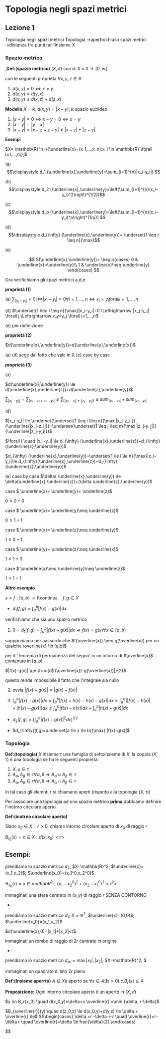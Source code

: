 # Topologia negli spazi metrici

## Lezione 1

Topologia negli spazi metrici
Topologia $\to$aperto/chiuso
spazi metrici $\to$distanza fra punti nell'insieme X

### Spazio metrico

,**Def:(spazio metrico)**
$(X,d)$ con d: $X\times X \rightarrow [0,\infty [$

con le seguenti proprietà
$\forall x,y,z \in \mathbb{R}$
1. $d(x,y)=0 \Leftrightarrow x=y$
2. $d(x,y)=d(y,x)$
3. $d(x,y) \le d(x,z)+d(z,x)$

**Modello** 
$X=\mathbb{R}; d(x,y)=|x-y|; \mathbb{R}$ spazio euclideo
1. $|x-y|=0 \Leftrightarrow x-y=0 \Leftrightarrow x=y$
2. $|x-y|=|y-x|$
3. $|x-y|=|x-z+z-y| \le|x-z|+|z-y|$

**Esempi**


$X= \mathbb{R}^n=\{\underline{x}=(x_1,...,x_n):x_i \in \mathbb{R} \forall i=1,...,n\};$

(a) $$\displaystyle  d_1 (\underline{x},\underline{y}=\sum_{i=1}^{n}|x_i-y_i|) $$

(b) $$\displaystyle  d_2 (\underline{x},\underline{y}=\left(\sum_{i=1}^{n}(x_i-y_i)^2\right)^{1/2})$$ 

(c) $$\displaystyle  d_p (\underline{x},\underline{y}=\left(\sum_{i=1}^{n}(x_i-y_i)^p\right)^{1/p}) $$

(d) $$\displaystyle  d_{\infty} (\underline{x},\underline{y})= \underset{1 \leq i \leq n}{\max}$$

(e) 

$$
S(\underline{x},\underline{y})=
\begin{cases}
0 & \underline{x}=\underline{y}\\ 
1 & \underline{x}\neq \underline{y}
\end{cases}
$$




 Ora verifichiamo gli spazi mettrici a,d,e

 **proprietà (1)**

(a) $\sum_ |x_i-y_i|=0 |\Leftrightarrow |x_i-y_i|=0\forall i=1,...,n \Leftrightarrow x_i=y_iforall i=1,...,n$

(d) $\underset{1 \leq i \leq n}{\max}|x_i-y_i|=0 \Leftrightarrow  |x_j-y_j| \forall j \Leftrightarrow x_y=y_j \forall j=1,...,n$

(e)
per definizione

 **proprietà (2)**

 $d(\underline{x},\underline{y})=d(\underline{y},\underline{x})$

 (a) (d) sege dal fatto che vale  in $\mathbb{R}$
 (e) case by case

 **proprietà (3)**

 (a)

 $d(\underline{x},\underline{y}) \le d(\underline{x},\underline{z})+d(\underline{z},\underline{y})$

 $\sum_ |x_i-y_i|=\sum_ |x_i-z_i+z_i-y_i| \le \sum_ (|x_i-z_i|+|z_i-y_i|)\le sum_ |x_i-z_i|+sum_ |z_i-y_i|$

 (d) 

$|x_i-y_i| \le \underset{\underset{1 \leq i \leq n}{\max |x_i-z_i|}}{\underline{|x_i-z_i|}}+\underset{\underset{1 \leq j \leq n}{\max |z_j-y_j|}}{\underline{|z_i-y_i|}}$


 $\forall i \quad |x_i-y_i| \le d_{\infty} (\underline{x},\underline{z})+d_{\infty} (\underline{z},\underline{y})$

$d_{\infty} (\underline{x},\underline{y})=\underset{1  \le i \le n}{\max}|x_i-y_i|\le d_{\infty}(\underline{x},\underline{z})+d_{\infty}(\underline{z},\underline{y})$ 

(e)
case by case
$\delta( \underline{x},\underline{y}) \le \delta(\underline{x},\underline{z})+(\delta \underline{z},\underline{y})$

case $ \underline{x}= \underline{y}= \underline{z}$

$0 \le 0+0$

case $ \underline{x}= \underline{y}\neq \underline{z}$

$0 \le 1+1$

case $ \underline{x}= \underline{z}\neq \underline{y}$

$1 \le 0+1$

case $ \underline{y}= \underline{z}\neq \underline{x}$

$1 \le 1+0$

case $ \underline{x}\neq \underline{y}\neq \underline{z}$

$1 \le 1+1$

**Altro esempio**

$x={f:[a,b] \rightarrow \mathbb{R} \text{continua} } \quad f,g \in X$

 - $d_1(f,g)=\int_{a}^{b}|f(x)-g(x)|dx$

  verifichiamo che sia uno spazio metrico

 1. $0=d_1(f,g)=\int_{a}^{b}|f(x)-g(x)|dx \Rightarrow f(x)=g(x) \forall x \in  [a,b]$

 suppponiamo per aassurdo che $f(\overline{x}) \neq g(\overline{x}) per un qualche \overline{x} \in [a,b]$

 per il 'Teorema di permanenza del segno' in un intorno di $\overline{x}$ contenuto in $[a,b]$

 $|f(x)-g(x)| \ge \frac{d|f(\overline{x})-g(\overline{x})|}{2}$

 questo rende impossibile il fatto che l'integrale sia nullo

 2. ovvia $|f(x)-g(x)|=|g(x)-f(x)|$

 3. $\int_{a}^{b}|f(x)-g(x)|dx=\int_{a}^{b}|f(x)+h(x)-h(x)-g(x)|dx \le \int_{a}^{b}(|f(x)-h(x)|+|h(x)-g(x)|)dx \le \int_{a}^{b}|f(x)-h(x)|dx+\int_{a}^{b}|h(x)-g(x)|dx$

 - $d_2(f,g)=\left(\int_{a}^{b}|f(x)-g(x)|^2dx\right)^{1/2}$

 - $d_{\infty}(f,g)=\underset{a \le x  \le b}{\max} |f(x)-g(x)|$

### Topologia

**Def:(topologia)**
  $X$ insieme $\tau$ una famiglia di sottoinsieme di $X$, la coppia $(X,\tau)$ è una topologia se ha le seguenti proprietà:

  1. $X,\varnothing \in \tau$
  2. $A_{\alpha},A_{\beta} \in \tau \forall \alpha, \beta \Rightarrow A_{\alpha}\cup A_{\beta} \in \tau$
  3. $A_{\alpha},A_{\beta} \in \tau \forall \alpha, \beta \Rightarrow A_{\alpha}\cap A_{\beta} \in \tau$

In tal caso gli elemnti $\tau$ si chiamano aperti (rispetto alla topologia $(X,\tau)$)

  Per associare una topologia ad uno spazio  metrico  **prima** dobbiamo definire l'inotrno circolare aperto

**Def:(inotrno circolare aperto)**

Siano $x_0 \in X \quad r>0$, chiamo  intorno circolare aperto di $x_0$ di raggio $r$

$B_{r_0}(x)={x \in X : d(x,x_0)<r>}$

Esempi:
- 
prendiamo lo spazio metrico $d_2$; $X=\mathbb{R}^2; $\underline{x}=(x_1,x_2)$; $\underline{x_0}=(x_1^0,x_2^0)$

$\mathbb{B}_{x_0}(r)={x \in mathbb{R}^2:(x_1-x_2^0)^2+(x_2-x_1^0)^2<r^2>}$

immaginati una sfera centrato in $(x,y)$ di raggio $r$ SENZA CONTORNO

- 
prendiamo lo spazio metrico $d_1$; $X=\mathbb{R}^2$; $\underline{x}=(0,0)$; $\underline{x_0}=(x_1,x_2)$

$d(\underline{x},0)=|x_1|+|x_2|<r$

immaginati un rombo di raggio di $2r$ centrato in origine

- 
prendiamo lo spazio metrico $d_{\infty}=\max {|x_1|,|x_2|}$; $X=\mathbb{R}^2; $

immaginati un quadrato di lato $2r$ pieno

**Def:(Insieme aperrto)**
$A \in X \text{è aperto se }\forall x \in A  \exists x>0 t.c. B_r(x) \subseteq A$

**Proposizione:** Ogni intorno circolare aperto è un aperto in $(X,d)$

$y \in B_r(x_0) \quad d(x_0,y)=\delta<x \overline{r} =\min {\delta, r-\delta}$

$B_{\overline{r}}(y) \quad d(z_0,z) \le d(x_0,y)+d(y,z) \le \delta + \overline{r} \le&
 $$\begin{cases}
\delta +r -\delta-r-r \quad \overline{r}=r-\delta
r \quad  \overline{r}=\delta \le frac{\delta}{2}
\end{cases}

$$

